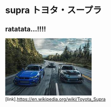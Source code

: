 # supra トヨタ・スープラ
## ratatata...!!!!
![jjj ](https://github.com/derik023/supra/blob/main/car/MKV/rrr.jpeg)
[link].https://en.wikipedia.org/wiki/Toyota_Supra
